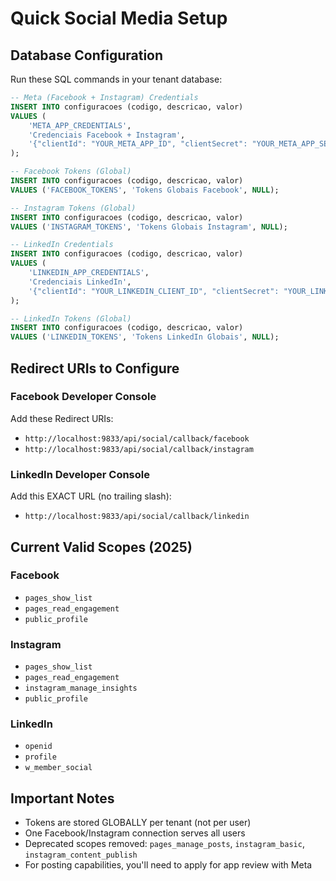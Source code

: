 # Quick Social Media Setup

## Database Configuration

Run these SQL commands in your tenant database:

```sql
-- Meta (Facebook + Instagram) Credentials
INSERT INTO configuracoes (codigo, descricao, valor)
VALUES (
    'META_APP_CREDENTIALS',
    'Credenciais Facebook + Instagram',
    '{"clientId": "YOUR_META_APP_ID", "clientSecret": "YOUR_META_APP_SECRET"}'
);

-- Facebook Tokens (Global)
INSERT INTO configuracoes (codigo, descricao, valor)
VALUES ('FACEBOOK_TOKENS', 'Tokens Globais Facebook', NULL);

-- Instagram Tokens (Global)
INSERT INTO configuracoes (codigo, descricao, valor)
VALUES ('INSTAGRAM_TOKENS', 'Tokens Globais Instagram', NULL);

-- LinkedIn Credentials
INSERT INTO configuracoes (codigo, descricao, valor)
VALUES (
    'LINKEDIN_APP_CREDENTIALS',
    'Credenciais LinkedIn',
    '{"clientId": "YOUR_LINKEDIN_CLIENT_ID", "clientSecret": "YOUR_LINKEDIN_CLIENT_SECRET"}'
);

-- LinkedIn Tokens (Global)
INSERT INTO configuracoes (codigo, descricao, valor)
VALUES ('LINKEDIN_TOKENS', 'Tokens LinkedIn Globais', NULL);
```

## Redirect URIs to Configure

### Facebook Developer Console

Add these Redirect URIs:

- `http://localhost:9833/api/social/callback/facebook`
- `http://localhost:9833/api/social/callback/instagram`

### LinkedIn Developer Console

Add this EXACT URL (no trailing slash):

- `http://localhost:9833/api/social/callback/linkedin`

## Current Valid Scopes (2025)

### Facebook

- `pages_show_list`
- `pages_read_engagement`
- `public_profile`

### Instagram

- `pages_show_list`
- `pages_read_engagement`
- `instagram_manage_insights`
- `public_profile`

### LinkedIn

- `openid`
- `profile`
- `w_member_social`

## Important Notes

- Tokens are stored GLOBALLY per tenant (not per user)
- One Facebook/Instagram connection serves all users
- Deprecated scopes removed: `pages_manage_posts`, `instagram_basic`, `instagram_content_publish`
- For posting capabilities, you'll need to apply for app review with Meta
